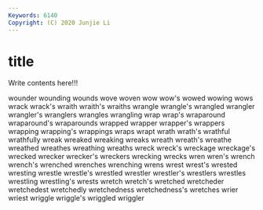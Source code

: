 ```yaml
---
Keywords: 6140
Copyright: (C) 2020 Junjie Li
---
```


# title

Write contents here!!!

wounder 
wounding 
wounds 
wove 
woven
wow 
wow's 
wowed 
wowing 
wows 
wrack 
wrack's 
wraith 
wraith's 
wraiths
wrangle 
wrangle's 
wrangled 
wrangler 
wrangler's 
wranglers 
wrangles 
wrangling 
wrap 
wrap's
wraparound 
wraparound's 
wraparounds 
wrapped 
wrapper 
wrapper's 
wrappers 
wrapping 
wrapping's 
wrappings
wraps 
wrapt 
wrath 
wrath's 
wrathful 
wrathfully 
wreak 
wreaked 
wreaking 
wreaks
wreath 
wreath's 
wreathe 
wreathed 
wreathes 
wreathing 
wreaths 
wreck 
wreck's 
wreckage
wreckage's 
wrecked 
wrecker 
wrecker's 
wreckers 
wrecking 
wrecks 
wren 
wren's 
wrench
wrench's 
wrenched 
wrenches 
wrenching 
wrens 
wrest 
wrest's 
wrested 
wresting 
wrestle
wrestle's 
wrestled 
wrestler 
wrestler's 
wrestlers 
wrestles 
wrestling 
wrestling's 
wrests 
wretch
wretch's 
wretched 
wretcheder 
wretchedest 
wretchedly 
wretchedness 
wretchedness's 
wretches 
wrier 
wriest
wriggle 
wriggle's 
wriggled 
wriggler 
